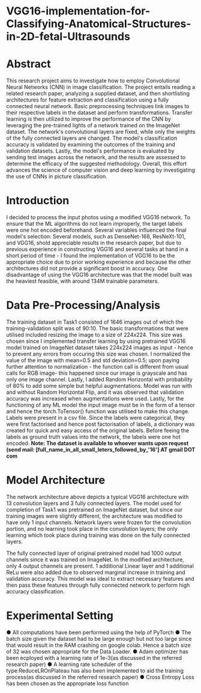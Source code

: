 # VGG16-implementation-for-Classifying-Anatomical-Structures-in-2D-fetal-Ultrasounds

# Abstract
This research project aims to investigate how to employ Convolutional Neural Networks (CNN) in image classification. The project entails reading a related research paper, analyzing a supplied dataset, and then shortlisting architectures for feature extraction and classification using a fully connected neural network. Basic preprocessing techniques link images to their respective labels in the dataset and perform transformations. Transfer learning is then utilized to improve the performance of the CNN by leveraging the pre-trained Iights of a network trained on the ImageNet dataset. The network's convolutional layers are fixed, while only the weights of the fully connected layers are changed. The model's classification accuracy is validated by examining the outcomes of the training and validation datasets. Lastly, the model's performance is evaluated by sending test images across the network, and the results are assessed to determine the efficacy of the suggested methodology. Overall, this effort advances the science of computer vision and deep learning by investigating the use of CNNs in picture classification.

# Introduction
I decided to process the input photos using a modified VGG16 network. To ensure that the ML algorithms do not learn improperly, the target labels were one hot encoded beforehand. Several variables influenced the final model's selection: Several models, such as DenseNet-168, ResNeXt-101, and VGG16, shoId appreciable results in the research paper, but due to previous experience in constructing VGG16 and several tasks at hand in a short period of time - I found the implementation of VGG16 to be the appropriate choice due to prior working experience and because the other architectures did not provide a significant boost in accuracy. One disadvantage of using the VGG16 architecture was that the model built was the heaviest feasible, with around 134M trainable parameters.

# Data Pre-Processing/Analysis
The training dataset in Task1 consisted of 1646 images out of which the training-validation split was of 90:10. The basic transformations that were utilised included resizing the image to a size of 224x224. This size was chosen since I implemented transfer learning by using pretrained VGG16 model trained on ImageNet dataset takes 224x224 images as input - hence to prevent any errors from occuring this size was chosen. I normalized the value of the image with mean=0.5 and std deviation=0.5; upon paying further attention to normalization - the function call is different from usual calls for RGB image- this happened since our image is grayscale and has only one image channel. Lastly, I added Random Horizontal with probability of 80% to add some simple but helpful augmentations. Model was run with and without Random Horizontal Flip, and it was observed that validation accuracy was increased when augmentations were used. Lastly, for the functioning of any ML model the input image must be in the form of a tensor and hence the torch.ToTensor() function was utilised to make this change.
Labels were present in a csv file. Since the labels were categorical, they were first factorised and hence post factorisation of labels, a dictionary was created for quick and easy access of the original labels. Before feeing the labels as ground truth values into the network, the labels were one hot encoded.
**Note: The dataset is available to whoever wants upon request (send mail: [full_name_in_all_small_leters_followed_by_'16'] AT gmail DOT com**
# Model Architecture

The network architecture above depicts a typical VGG16 architecture with 13 convolution layers and 3 fully connected layers. The model used for completion of Task1 was pretrained on ImageNet dataset, but since our training images were slightly different, the architecture was
modified to have only 1 input channels.
Network layers were frozen for the convolution portion, and no learning took place in the convolution layers; the only learning which took place during training was done on the fully connected layers.

The fully connected layer of original pretrained model had 1000 output channels since it was trained on ImageNet. In the modified architecture, only 4 output channels are present. 1 additional Linear layer and 1 additional ReLu were also added due to observed marginal increase in training and validation accuracy. This model was ideal to extract necessary features and then pass these features through fully connected network to perform high accuracy classification.

# Experimental Setting

● All computations have been performed using the help of PyTorch
● The batch size given the dataset had to be large enough but not too large since that would
result in the RAM crashing on google colab. Hence a batch size of 32 was chosen
appropriate for the Data Loader.
● Adam optimizer has been ecployed with a learning rate of 1e-3(as discussed in the
referred research paper)
● A learning rate scheduler of the type:ReduceLROnPlateau has also been implemented to
aid the training process(as discussed in the referred research paper)
● Cross Entropy Loss has been chosen as the appropriate loss function



